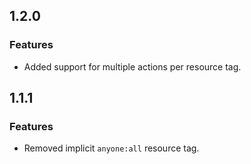 ## 1.2.0

### Features

- Added support for multiple actions per resource tag.

## 1.1.1

### Features

- Removed implicit `anyone:all` resource tag.
